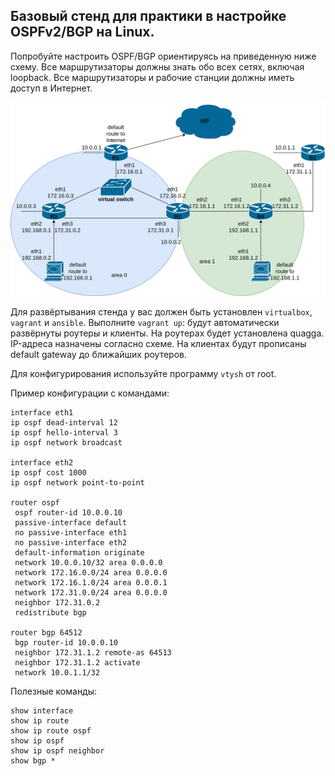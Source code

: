 ## Базовый стенд для практики в настройке OSPFv2/BGP на Linux.

Попробуйте настроить OSPF/BGP ориентируясь на приведенную ниже схему.
Все маршрутизаторы должны знать обо всех сетях, включая loopback.
Все маршрутизаторы и рабочие станции должны иметь доступ в Интернет.

![](docs/mai.png)

Для развёртывания стенда у вас должен быть установлен ```virtualbox```, ```vagrant``` и ```ansible```.
Выполните ```vagrant up```: будут автоматически развёрнуты роутеры и клиенты. На роутерах будет установлена quagga. IP-адреса назначены согласно схеме. На клиентах будут прописаны default gateway до ближайших роутеров.

Для конфигурирования используйте программу ```vtysh``` от root.

Пример конфигурации с командами:

```
interface eth1 
ip ospf dead-interval 12
ip ospf hello-interval 3
ip ospf network broadcast

interface eth2
ip ospf cost 1000
ip ospf network point-to-point 

router ospf
 ospf router-id 10.0.0.10
 passive-interface default
 no passive-interface eth1
 no passive-interface eth2
 default-information originate
 network 10.0.0.10/32 area 0.0.0.0
 network 172.16.0.0/24 area 0.0.0.0
 network 172.16.1.0/24 area 0.0.0.1
 network 172.31.0.0/24 area 0.0.0.0
 neighbor 172.31.0.2
 redistribute bgp

router bgp 64512
 bgp router-id 10.0.0.10
 neighbor 172.31.1.2 remote-as 64513
 neighbor 172.31.1.2 activate
 network 10.0.1.1/32
```

Полезные команды:
```
show interface
show ip route
show ip route ospf
show ip ospf
show ip ospf neighbor
show bgp *
```

